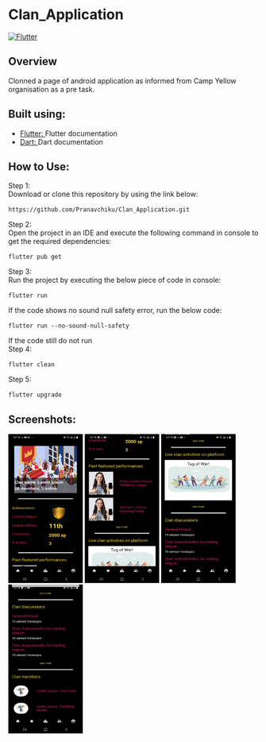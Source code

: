 # Clan_Application

[![Flutter](https://img.shields.io/badge/Flutter-%2302569B.svg?style=for-the-badge&logo=Flutter&logoColor=white)](https://github.com/Pranavchiku/Clan_Application)

## Overview
Clonned a page of android application as informed from Camp Yellow organisation as a pre task.
## Built using:
- [Flutter: ](https://flutter.dev/docs/get-started/codelab) Flutter documentation
- [Dart: ](https://dart.dev/) Dart documentation

## How to Use:
Step 1: \
Download or clone this repository by using the link below:
```
https://github.com/Pranavchiku/Clan_Application.git
```
Step 2: \
Open the project in an IDE and execute the following command in console to get the required dependencies:
```
flutter pub get
```
Step 3: \
Run the project by executing the below piece of code in console:
```
flutter run
```
If the code shows no sound null safety error, run the below code:
```
flutter run --no-sound-null-safety
```
If the code still do not run \
Step 4: 
```
flutter clean
```
Step 5: 

```
flutter upgrade
```
## Screenshots:
<p float="left">
<img src = "https://github.com/Pranavchiku/Clan_Application/blob/main/App%20images/1.jpg?raw=true" width="150" height="300">
<img src = "https://github.com/Pranavchiku/Clan_Application/blob/main/App%20images/2.jpg?raw=true" width="150" height="300">
<img src = "https://github.com/Pranavchiku/Clan_Application/blob/main/App%20images/3.jpg?raw=true" width="150" height="300">
<img src = "https://github.com/Pranavchiku/Clan_Application/blob/main/App%20images/4.jpg?raw=true" width="150" height="300">
</p>
